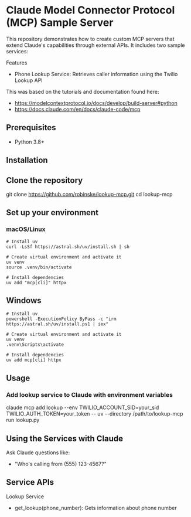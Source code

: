 # Claude Model Connector Protocol (MCP) Sample Server

This repository demonstrates how to create custom MCP servers that extend
Claude's capabilities through external APIs. It includes two sample
services:

Features
- Phone Lookup Service: Retrieves caller information using the Twilio
Lookup API

This was based on the tutorials and documentation found here:
- https://modelcontextprotocol.io/docs/develop/build-server#python
- https://docs.claude.com/en/docs/claude-code/mcp

## Prerequisites

- Python 3.8+

## Installation

## Clone the repository
git clone https://github.com/robinske/lookup-mcp.git
cd lookup-mcp

## Set up your environment

### macOS/Linux
```
# Install uv
curl -LsSf https://astral.sh/uv/install.sh | sh

# Create virtual environment and activate it
uv venv
source .venv/bin/activate

# Install dependencies
uv add "mcp[cli]" httpx
```

## Windows
```
# Install uv
powershell -ExecutionPolicy ByPass -c "irm https://astral.sh/uv/install.ps1 | iex"

# Create virtual environment and activate it
uv venv
.venv\Scripts\activate

# Install dependencies
uv add mcp[cli] httpx
```

## Usage

### Add lookup service to Claude with environment variables
claude mcp add lookup --env TWILIO_ACCOUNT_SID=your_sid
TWILIO_AUTH_TOKEN=your_token -- uv --directory /path/to/lookup-mcp run
lookup.py

## Using the Services with Claude

Ask Claude questions like:
- "Who's calling from (555) 123-4567?"

## Service APIs

Lookup Service

- get_lookup(phone_number): Gets information about phone number
